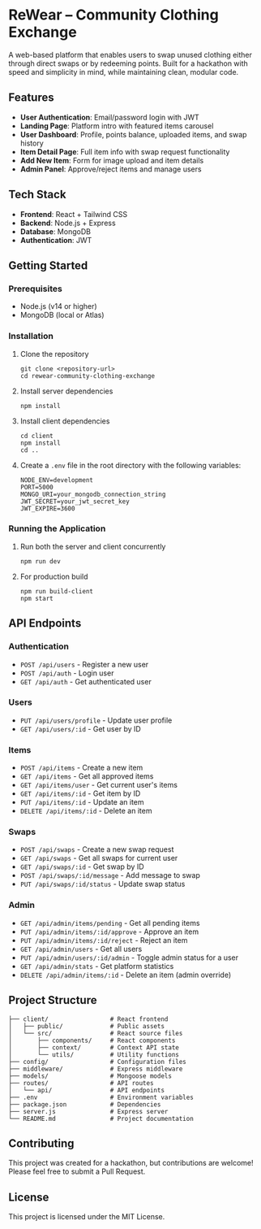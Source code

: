 # ReWear – Community Clothing Exchange

A web-based platform that enables users to swap unused clothing either through direct swaps or by redeeming points. Built for a hackathon with speed and simplicity in mind, while maintaining clean, modular code.

## Features

- **User Authentication**: Email/password login with JWT
- **Landing Page**: Platform intro with featured items carousel
- **User Dashboard**: Profile, points balance, uploaded items, and swap history
- **Item Detail Page**: Full item info with swap request functionality
- **Add New Item**: Form for image upload and item details
- **Admin Panel**: Approve/reject items and manage users

## Tech Stack

- **Frontend**: React + Tailwind CSS
- **Backend**: Node.js + Express
- **Database**: MongoDB
- **Authentication**: JWT

## Getting Started

### Prerequisites

- Node.js (v14 or higher)
- MongoDB (local or Atlas)

### Installation

1. Clone the repository
   ```
   git clone <repository-url>
   cd rewear-community-clothing-exchange
   ```

2. Install server dependencies
   ```
   npm install
   ```

3. Install client dependencies
   ```
   cd client
   npm install
   cd ..
   ```

4. Create a `.env` file in the root directory with the following variables:
   ```
   NODE_ENV=development
   PORT=5000
   MONGO_URI=your_mongodb_connection_string
   JWT_SECRET=your_jwt_secret_key
   JWT_EXPIRE=3600
   ```

### Running the Application

1. Run both the server and client concurrently
   ```
   npm run dev
   ```

2. For production build
   ```
   npm run build-client
   npm start
   ```

## API Endpoints

### Authentication
- `POST /api/users` - Register a new user
- `POST /api/auth` - Login user
- `GET /api/auth` - Get authenticated user

### Users
- `PUT /api/users/profile` - Update user profile
- `GET /api/users/:id` - Get user by ID

### Items
- `POST /api/items` - Create a new item
- `GET /api/items` - Get all approved items
- `GET /api/items/user` - Get current user's items
- `GET /api/items/:id` - Get item by ID
- `PUT /api/items/:id` - Update an item
- `DELETE /api/items/:id` - Delete an item

### Swaps
- `POST /api/swaps` - Create a new swap request
- `GET /api/swaps` - Get all swaps for current user
- `GET /api/swaps/:id` - Get swap by ID
- `POST /api/swaps/:id/message` - Add message to swap
- `PUT /api/swaps/:id/status` - Update swap status

### Admin
- `GET /api/admin/items/pending` - Get all pending items
- `PUT /api/admin/items/:id/approve` - Approve an item
- `PUT /api/admin/items/:id/reject` - Reject an item
- `GET /api/admin/users` - Get all users
- `PUT /api/admin/users/:id/admin` - Toggle admin status for a user
- `GET /api/admin/stats` - Get platform statistics
- `DELETE /api/admin/items/:id` - Delete an item (admin override)

## Project Structure

```
├── client/                 # React frontend
│   ├── public/             # Public assets
│   └── src/                # React source files
│       ├── components/     # React components
│       ├── context/        # Context API state
│       └── utils/          # Utility functions
├── config/                 # Configuration files
├── middleware/             # Express middleware
├── models/                 # Mongoose models
├── routes/                 # API routes
│   └── api/                # API endpoints
├── .env                    # Environment variables
├── package.json            # Dependencies
├── server.js               # Express server
└── README.md               # Project documentation
```

## Contributing

This project was created for a hackathon, but contributions are welcome! Please feel free to submit a Pull Request.

## License

This project is licensed under the MIT License.